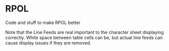 RPOL
====

Code and stuff to make RPOL better

Note that the Line Feeds are real important to the character sheet displaying correctly.   White space between table cells can be, but actual line feeds can cause display issues if they are removed.
